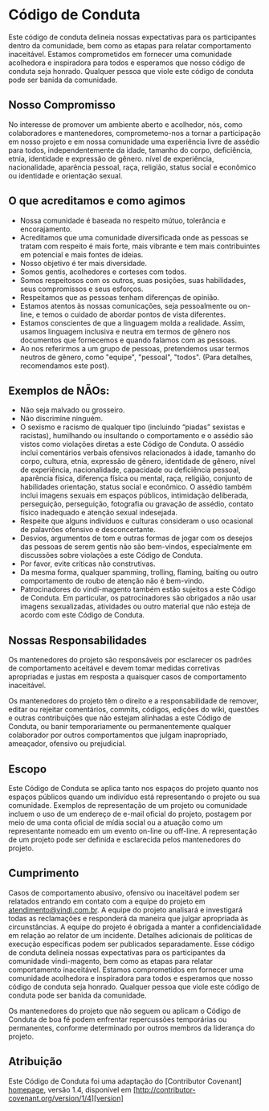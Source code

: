 # Código de Conduta

Este código de conduta delineia nossas expectativas para os participantes dentro da comunidade, bem como as etapas para relatar comportamento inaceitável. Estamos comprometidos em fornecer uma comunidade acolhedora e inspiradora para todos e esperamos que nosso código de conduta seja honrado. Qualquer pessoa que viole este código de conduta pode ser banida da comunidade.


## Nosso Compromisso

No interesse de promover um ambiente aberto e acolhedor, nós, como colaboradores e mantenedores, comprometemo-nos a tornar a participação em nosso projeto e em nossa comunidade uma experiência livre de assédio para todos, independentemente da idade, tamanho do corpo, deficiência, etnia, identidade e expressão de gênero. nível de experiência, nacionalidade, aparência pessoal, raça, religião, status social e econômico ou identidade e orientação sexual.

## O que acreditamos e como agimos 

- Nossa comunidade é baseada no respeito mútuo, tolerância e encorajamento.
- Acreditamos que uma comunidade diversificada onde as pessoas se tratam com respeito é mais forte, mais vibrante e tem mais contribuintes em potencial e mais fontes de ideias. 
- Nosso objetivo é ter mais diversidade.
- Somos gentis, acolhedores e corteses com todos.
- Somos respeitosos com os outros, suas posições, suas habilidades, seus compromissos e seus esforços.
- Respeitamos que as pessoas tenham diferenças de opinião.
- Estamos atentos às nossas comunicações, seja pessoalmente ou on-line, e temos o cuidado de abordar pontos de vista diferentes.
- Estamos conscientes de que a linguagem molda a realidade. Assim, usamos linguagem inclusiva e neutra em termos de gênero nos documentos que fornecemos e quando falamos com as pessoas.
- Ao nos referirmos a um grupo de pessoas, pretendemos usar termos neutros de gênero, como "equipe", "pessoal", "todos". (Para detalhes, recomendamos este post).

## Exemplos de NÃOs:

- Não seja malvado ou grosseiro.
- Não discrimine ninguém.
- O sexismo e racismo de qualquer tipo (incluindo “piadas” sexistas e racistas), humilhando ou insultando o comportamento e o assédio são vistos como violações diretas a este Código de Conduta. O assédio inclui comentários verbais ofensivos relacionados à idade, tamanho do corpo, cultura, etnia, expressão de gênero, identidade de gênero, nível de experiência, nacionalidade, capacidade ou deficiência pessoal, aparência física, diferença física ou mental, raça, religião, conjunto de habilidades orientação, status social e econômico. O assédio também inclui imagens sexuais em espaços públicos, intimidação deliberada, perseguição, perseguição, fotografia ou gravação de assédio, contato físico inadequado e atenção sexual indesejada.
- Respeite que alguns indivíduos e culturas consideram o uso ocasional de palavrões ofensivo e desconcertante.
- Desvios, argumentos de tom e outras formas de jogar com os desejos das pessoas de serem gentis não são bem-vindos, especialmente em discussões sobre violações a este Código de Conduta.
- Por favor, evite críticas não construtivas.
- Da mesma forma, qualquer spamming, trolling, flaming, baiting ou outro comportamento de roubo de atenção não é bem-vindo.
- Patrocinadores do vindi-magento também estão sujeitos a este Código de Conduta. Em particular, os patrocinadores são obrigados a não usar imagens sexualizadas, atividades ou outro material que não esteja de acordo com este Código de Conduta.

## Nossas Responsabilidades

Os mantenedores do projeto são responsáveis por esclarecer os padrões de comportamento aceitável e devem tomar medidas corretivas apropriadas e justas em resposta a quaisquer casos de comportamento inaceitável.

Os mantenedores do projeto têm o direito e a responsabilidade de remover, editar ou rejeitar comentários, commits, códigos, edições do wiki, questões e outras contribuições que não estejam alinhadas a este Código de Conduta, ou banir temporariamente ou permanentemente qualquer colaborador por outros comportamentos que julgam inapropriado, ameaçador, ofensivo ou prejudicial.

## Escopo

Este Código de Conduta se aplica tanto nos espaços do projeto quanto nos espaços públicos quando um indivíduo está representando o projeto ou sua comunidade. Exemplos de representação de um projeto ou comunidade incluem o uso de um endereço de e-mail oficial do projeto, postagem por meio de uma conta oficial de mídia social ou a atuação como um representante nomeado em um evento on-line ou off-line. A representação de um projeto pode ser definida e esclarecida pelos mantenedores do projeto.

## Cumprimento

Casos de comportamento abusivo, ofensivo ou inaceitável podem ser relatados entrando em contato com a equipe do projeto em atendimento@vindi.com.br. A equipe do projeto analisará e investigará todas as reclamações e responderá da maneira que julgar apropriada às circunstâncias. A equipe do projeto é obrigada a manter a confidencialidade em relação ao relator de um incidente. Detalhes adicionais de políticas de execução específicas podem ser publicados separadamente. Esse código de conduta delineia nossas expectativas para os participantes da comunidade vindi-magento, bem como as etapas para relatar comportamento inaceitável. Estamos comprometidos em fornecer uma comunidade acolhedora e inspiradora para todos e esperamos que nosso código de conduta seja honrado. Qualquer pessoa que viole este código de conduta pode ser banida da comunidade.

Os mantenedores do projeto que não seguem ou aplicam o Código de Conduta de boa fé podem enfrentar repercussões temporárias ou permanentes, conforme determinado por outros membros da liderança do projeto.

## Atribuição

Este Código de Conduta foi uma adaptação do [Contributor Covenant] [homepage], versão 1.4, disponível em [http://contributor-covenant.org/version/1/4][version]

[homepage]: http://contributor-covenant.org
[versão]: http://contributor-covenant.org/version/1/4/
